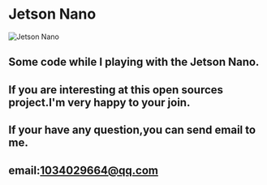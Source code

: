 # Jetson Nano
![Jetson Nano](https://gitee.com/xddcore/Jetson_Nano/raw/master/images/jetsonnano.jpg)
## Some code while I playing with the Jetson Nano.
## If you are interesting at this open sources project.I'm very happy to your join.
## If your have any question,you can send email to me.
## email:1034029664@qq.com
